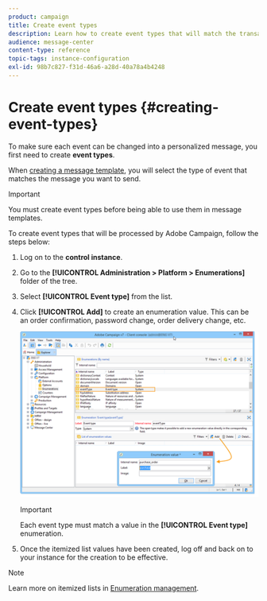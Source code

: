 ```yaml
---
product: campaign
title: Create event types
description: Learn how to create event types that will match the transactional messages you want to send in Adobe Campaign Classic.
audience: message-center
content-type: reference
topic-tags: instance-configuration
exl-id: 98b7c827-f31d-46a6-a28d-40a78a4b4248
---
```

# Create event types {#creating-event-types}

To make sure each event can be changed into a personalized message, you first need to create **event types**.

When [creating a message template](../../message-center/using/creating-the-message-template.md), you will select the type of event that matches the message you want to send.

>[!IMPORTANT]
>
>You must create event types before being able to use them in message templates.

To create event types that will be processed by Adobe Campaign, follow the steps below:

1. Log on to the **control instance**.

1. Go to the **[!UICONTROL Administration > Platform > Enumerations]** folder of the tree.

1. Select **[!UICONTROL Event type]** from the list.

1. Click **[!UICONTROL Add]** to create an enumeration value. This can be an order confirmation, password change, order delivery change, etc.

    ![](assets/messagecenter_eventtype_enum_001.png)

    >[!IMPORTANT]
    >
    >Each event type must match a value in the **[!UICONTROL Event type]** enumeration.

1. Once the itemized list values have been created, log off and back on to your instance for the creation to be effective.

>[!NOTE]
>
>Learn more on itemized lists in [Enumeration management](../../platform/using/managing-enumerations.md).


